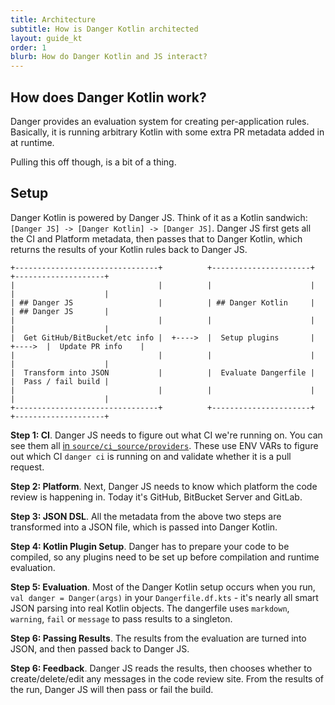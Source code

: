 ```yaml
---
title: Architecture
subtitle: How is Danger Kotlin architected
layout: guide_kt
order: 1
blurb: How do Danger Kotlin and JS interact?
---
```


## How does Danger Kotlin work?

Danger provides an evaluation system for creating per-application rules. Basically, it is running arbitrary Kotlin with
some extra PR metadata added in at runtime.

Pulling this off though, is a bit of a thing.

## Setup

Danger Kotlin is powered by Danger JS. Think of it as a Kotlin sandwich: `[Danger JS] -> [Danger Kotlin] -> [Danger JS]`.
Danger JS first gets all the CI and Platform metadata, then passes that to Danger Kotlin, which returns the results of
your Kotlin rules back to Danger JS.

```
+--------------------------------+          +----------------------+          +--------------------+
|                                |          |                      |          |                    |
| ## Danger JS                   |          | ## Danger Kotlin     |          | ## Danger JS       |
|                                |          |                      |          |                    |
|  Get GitHub/BitBucket/etc info |  +---->  |  Setup plugins       |  +---->  |  Update PR info    |
|                                |          |                      |          |                    |
|  Transform into JSON           |          |  Evaluate Dangerfile |          |  Pass / fail build |
|                                |          |                      |          |                    |
+--------------------------------+          +----------------------+          +--------------------+
```

**Step 1: CI**. Danger JS needs to figure out what CI we're running on. You can see them all [in
`source/ci_source/providers`][provs]. These use ENV VARs to figure out which CI `danger ci` is running on and validate
whether it is a pull request.

**Step 2: Platform**. Next, Danger JS needs to know which platform the code review is happening in. Today it's GitHub, BitBucket Server and GitLab.

**Step 3: JSON DSL**. All the metadata from the above two steps are transformed into a JSON file, which is passed into
Danger Kotlin.

**Step 4: Kotlin Plugin Setup**. Danger has to prepare your code to be compiled, so any plugins need to be set up before
compilation and runtime evaluation.

**Step 5: Evaluation**. Most of the Danger Kotlin setup occurs when you run, `val danger = Danger(args)` in your
`Dangerfile.df.kts` - it's nearly all smart JSON parsing into real Kotlin objects. The dangerfile uses `markdown`,
`warning`, `fail` or `message` to pass results to a singleton.

**Step 6: Passing Results**. The results from the evaluation are turned into JSON, and then passed back to Danger JS.

**Step 6: Feedback**. Danger JS reads the results, then chooses whether to create/delete/edit any messages in the code
review site. From the results of the run, Danger JS will then pass or fail the build.

[provs]: https://github.com/danger/danger-js/tree/master/source/ci_source/providers
[dangerdsl]: https://github.com/danger/danger-js/blob/master/sourformace/dsl/DangerDSL.ts
[runner]: https://github.com/danger/danger-js/blob/master/source/commands/danger-runner.ts
[in_runner]: https://github.com/danger/danger-js/blob/master/source/runner/runners/inline.ts
